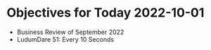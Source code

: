 # Objectives for Today 2022-10-01

- Business Review of September 2022
- LudumDare 51: Every 10 Seconds
